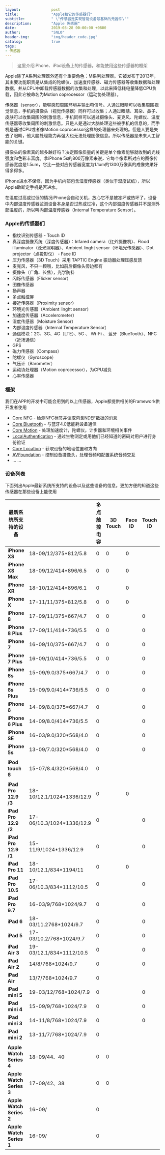 ```yaml
---
layout:              post
title:               "Apple和它的传感器们"
subtitle:            " \"传感器是实现智能设备最基础的元器件\""
description:	     "Apple 传感器"
date:                2019-03-28 00:00:00 +0800
author:              "SNLO"
header-img:          "img/header_code.jpg"
catalog:             true
tags:
- 传感器
---
```


> 这里介绍iPhone、iPad设备上的传感器，和能使用这些传感器的框架

Apple除了A系列处理器外还有个重要角色：M系列处理器。它被发布于2013年，其主要功能职责是从集成的陀螺仪、加速度传感器、磁力传感器等收集数据和处理数据，并从CPU中卸载传感器数据的收集和处理，以此来降低耗电量降低CPU负载，因此它被命名为Motion coprocessor（运动协处理器）。

传感器（sensor），能够感知周围环境并输出电信号。人通过眼睛可以收集周围视觉信息，手机的摄像头（视觉传感器）同样可以收集；人通过眼睛、耳朵、鼻子、皮肤可以收集周围的刺激信息，手机同样可以通过摄像头、麦克风、陀螺仪、温度传感器等收集周围的刺激信息。只是人是通过大脑处理这些被手机的信息的，而手机是通过CPU或者像Motion coprocessor这样的处理器来处理的。但是人要是失去了眼睛，他大脑处理能力再强大也无法处理图像信息。所以传感器是未来人工智能的关键。

摄像头的像素真的越多越好吗？决定图像质量的关键是单个像素能够就收到的光线强度和色彩丰富度。拿iPhone 5s的800万像素来说，它每个像素所对应的图像传感器宽度是1.5um，它比一些对应传感器宽度为1.1um的1300万像素的成像效果好得多得多。

iPhone进水不保修，因为手机内部包含湿度传感器（类似于湿度试纸），所以Apple敢断定手机是否进水。

在温度过高或过低的情况iPhone会自动关机，放心它不是被冻坏或热坏了，设备中内部温度传感器监测设备本身是否过热或过冷，这个内部温度传感器并不是测外部温度的，所以叫内部温度传感器（Internal Temperature Sensor）。

### Apple的传感器们

- 指纹识别传感器 - Touch ID 
- 真深度摄像系统（深度传感器）：Infared camera（红外摄像机）、Flood illuminator（泛光照明器）、Ambient linght sensor（环境光传感器）、Dot projector（点投影仪） - Face ID
- 压力传感器（3D Touch）采用 TAPTIC Engine 振动器处理压感反馈
- 麦克风，不只一颗哦，比如前后摄像头旁边都有
- 摄像头（广角、长焦），光学防抖
- 闪烁传感器（Flicker sensor）
- 图像传感器
- 扬声器
- 多点触控屏 
- 接近传感器（Proximity sensor）
- 环境光传感器（Ambient linght sensor）
- 加速度传感器（Accelerometer）
- 湿度传感器（Moisture Sensor）
- 内部温度传感器（Internal Temperature Sensor）
- 通信模块：2G、3G、4G（LTE）、5G 、 Wi-Fi 、 蓝牙（BlueTooth）、NFC（近场通信）
- GPS
- 磁力传感器（Compass）
- 陀螺仪（Gyroscope）
- 气压计（Barometer）
- 运动协处理器（Motion coprocessor），为CPU减负
- 心率传感器

### 框架

我们在APP的开发中可能会用到的以上传感器，Apple都提供相关的Framework供开发者使用

- <a href= "https://developer.apple.com/documentation/corenfc" target="_blank">Core NFC</a> - 检测NFC标签并读取包含NDEF数据的消息
- <a href= "https://developer.apple.com/documentation/corebluetooth" target="_blank">Core Bluetooth</a> - 与蓝牙4.0低能耗设备通信
- <a href= "https://developer.apple.com/documentation/coremotion" target="_blank">Core Motion</a> - 处理加速度计，陀螺仪，计步器和环境相关事件
- <a href= "https://developer.apple.com/documentation/localauthentication" target="_blank">LocalAuthentication</a> - 通过生物测定或用他们已经知道的密码对用户进行身份验证
- <a href= "https://developer.apple.com/documentation/corelocation" target="_blank">Core Location</a> - 获取设备的地理位置和方向
- <a href= "https://developer.apple.com/documentation/avfoundation" target="_blank">AVFoundation</a> - 控制设备摄像头，处理音频和配置系统音频交互
- … … 

### 设备列表

下面列出Apple最新系统所支持的设备以及这些设备的信息，更加方便的知道这些传感器在那些设备上能使用

| **最新系统所支持的设备** |                           | **多点触控** **电容** | **3D Touch** | **Face ID** | **Touch ID** | **三轴** **陀螺仪** | **加速度感应器** | **近距离** **感应器** | **环境光感应器** | **气压计** | **磁力传感器** | **蓝牙** | **NFC** |
| ------------------------ | ------------------------- | --------------------- | ------------ | ----------- | ------------ | ------------------- | ---------------- | --------------------- | ---------------- | ---------- | -------------- | -------- | ------- |
| **iPhone XS**            | 18-09/12/375*812/5.8      | 0                     | 0            | 0           |              | 0                   | 0                | 0                     | 0                | 0          | 0              | 5.0      | 0       |
| **iPhone XS Max**        | 18-09/12/414*896/6.5      | 0                     | 0            | 0           |              | 0                   | 0                | 0                     | 0                | 0          | 0              | 5.0      | 0       |
| **iPhone XR**            | 18-10/12/414*896/6.1      | 0                     |              | 0           |              | 0                   | 0                | 0                     | 0                | 0          | 0              | 5.0      | 0       |
| **iPhone X**             | 17-11/11/375*812/5.8      | 0                     | 0            | 0           |              | 0                   | 0                | 0                     | 0                | 0          | 0              | 5.0      | 0       |
| **iPhone 8**             | 17-09/11/375*667/4.7      | 0                     | 0            |             | 0            | 0                   | 0                | 0                     | 0                | 0          | 0              | 5.0      | 0       |
| **iPhone 8 Plus**        | 17-09/11/414*736/5.5      | 0                     | 0            |             | 0            | 0                   | 0                | 0                     | 0                | 0          | 0              | 5.0      | 0       |
| **iPhone 7**             | 16-09/10/375*667/4.7      | 0                     | 0            |             | 0            | 0                   | 0                | 0                     | 0                | 0          | 0              | 4.2      | 0       |
| **iPhone 7 Plus**        | 16-09/10/414*736/5.5      | 0                     | 0            |             | 0            | 0                   | 0                | 0                     | 0                | 0          | 0              | 4.2      | 0       |
| **iPhone 6s**            | 15-09/9.0/375*667/4.7     | 0                     | 0            |             | 0            | 0                   | 0                | 0                     | 0                | 0          | 0              | 4.2      | 0       |
| **iPhone 6s Plus**       | 15-09/9.0/414*736/5.5     | 0                     | 0            |             | 0            | 0                   | 0                | 0                     | 0                | 0          | 0              | 4.2      | 0       |
| **iPhone 6**             | 14-09/8.0/375*667/4.7     | 0                     |              |             | 0            | 0                   | 0                | 0                     | 0                | 0          | 0              | 4.0      | 0       |
| **iPhone 6 Plus**        | 14-09/8.0/414*736/5.5     | 0                     |              |             | 0            | 0                   | 0                | 0                     | 0                | 0          | 0              | 4.0      | 0       |
| **iPhone SE**            | 16-03/9.0/320*568/4.0     | 0                     |              |             | 0            | 0                   | 0                | 0                     | 0                | 0          | 0              | 4.2      | 0       |
| **iPhone 5s**            | 13-09/7.0/320*568/4.0     | 0                     |              |             | 0            | 0                   | 0                | 0                     | 0                | 0          | 0              | 4.0      |         |
|                          |                           |                       |              |             |              |                     |                  |                       |                  |            |                |          |         |
| **iPod touch 6**         | 15-07/8.4/320*568/4.0     | 0                     |              |             |              | 0                   | 0                |                       |                  |            |                | 4.1      |         |
|                          |                           |                       |              |             |              |                     |                  |                       |                  |            |                |          |         |
| **iPad Pro 12.9 /3**     | 18-10/12.1/1024*1336/12.9 | 0                     |              | 0           |              | 0                   | 0                | 0                     | 0                |            | 0              | 5.0      |         |
| **iPad Pro 12.9 /2**     | 17-06/10.3/1024*1336/12.9 | 0                     |              |             | 0            | 0                   | 0                | 0                     | 0                |            | 0              | 4.2      |         |
| **iPad Pro 12.9 /1**     | 15-11/9/1024*1336/12.9    | 0                     |              |             | 0            | 0                   | 0                | 0                     | 0                |            | 0              | 4.2      |         |
| **iPad Pro 11**          | 18-10/12.1/834*1194/11    | 0                     |              | 0           |              | 0                   | 0                | 0                     | 0                |            | 0              | 5.0      |         |
| **iPad Pro 10.5**        | 17-06/10.3/834*1112/10.5  | 0                     |              |             | 0            | 0                   | 0                | 0                     | 0                |            | 0              | 4.2      |         |
| **iPad Pro 9.7**         | 16-03/9/768*1024/9.7      | 0                     |              |             | 0            | 0                   | 0                | 0                     | 0                |            | 0              | 4.2      |         |
| **iPad 6**               | 18-03/11.2768*1024/9.7    | 0                     |              |             | 0            | 0                   | 0                | 0                     | 0                | 0          |                | 4.2      |         |
| **iPad 5**               | 17-03/10.2/768*1024/9.7   | 0                     |              |             | 0            | 0                   | 0                | 0                     | 0                | 0          |                | 4.2      |         |
| **iPad Air 3**           | 19-03/12.1/834*1112/10.5  | 0                     |              |             | 0            | 0                   | 0                |                       | 0                |            |                | 5.0      |         |
| **iPad Air 2**           | 14/8/768*1024/9.7         | 0                     |              |             | 0            | 0                   | 0                |                       | 0                |            |                | 4.0      |         |
| **iPad Air**             | 13/7/768*1024/9.7         | 0                     |              |             |              | 0                   | 0                |                       | 0                |            |                | 4.0      |         |
| **iPad mini 5**          | 19-03/12/768*1024/7.9     | 0                     |              |             | 0            | 0                   | 0                |                       | 0                |            |                | 5.0      |         |
| **iPad mini 4**          | 15-09/9/768*1024/7.9      | 0                     |              |             | 0            | 0                   | 0                |                       | 0                |            |                | 4.2      |         |
| **iPad mini 3**          | 14-11/8/768*1024/7.9      | 0                     |              |             | 0            | 0                   | 0                |                       | 0                |            |                | 4.0      |         |
| **iPad mini 2**          | 13-11/7/768*1024/7.9      | 0                     |              |             |              | 0                   | 0                |                       | 0                |            |                | 4.0      |         |
|                          |                           |                       |              |             |              |                     |                  |                       |                  |            |                |          |         |
| **Apple Watch Series 4** | 18-09/44、40              | 0                     | 0            |             |              | 0                   | 0                |                       | 0                | 0          |                | 5.0      |         |
| **Apple Watch Series 3** | 17-09/42、38              | 0                     | 0            |             |              | 0                   | 0                |                       | 0                | 0          |                | 4.2      |         |
| **Apple Watch Series 2** | 16-09/                    | 0                     |              |             |              | 0                   | 0                |                       | 0                |            |                | 4.0      |         |
| **Apple Watch Series 1** | 16-09/                    | 0                     |              |             |              | 0                   | 0                |                       | 0                |            |                | 4.0      |         |